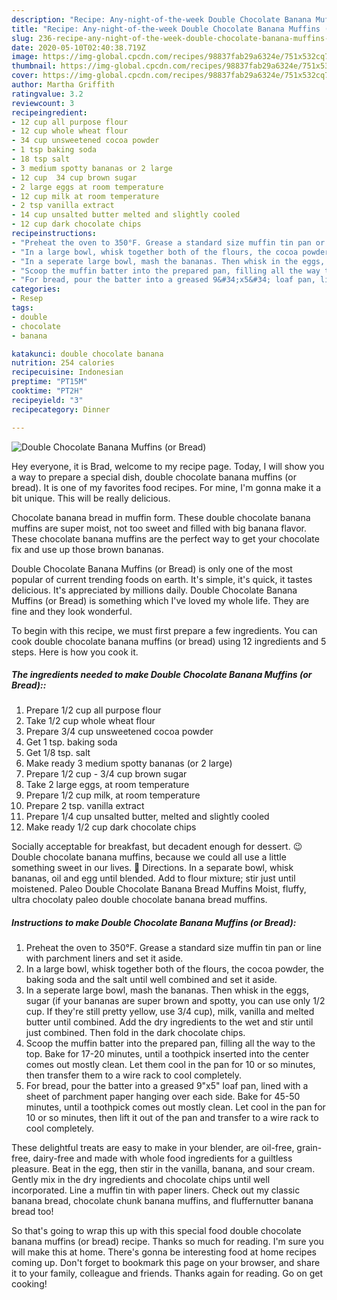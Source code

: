 ```yaml
---
description: "Recipe: Any-night-of-the-week Double Chocolate Banana Muffins (or Bread)"
title: "Recipe: Any-night-of-the-week Double Chocolate Banana Muffins (or Bread)"
slug: 236-recipe-any-night-of-the-week-double-chocolate-banana-muffins-or-bread
date: 2020-05-10T02:40:38.719Z
image: https://img-global.cpcdn.com/recipes/98837fab29a6324e/751x532cq70/double-chocolate-banana-muffins-or-bread-recipe-main-photo.jpg
thumbnail: https://img-global.cpcdn.com/recipes/98837fab29a6324e/751x532cq70/double-chocolate-banana-muffins-or-bread-recipe-main-photo.jpg
cover: https://img-global.cpcdn.com/recipes/98837fab29a6324e/751x532cq70/double-chocolate-banana-muffins-or-bread-recipe-main-photo.jpg
author: Martha Griffith
ratingvalue: 3.2
reviewcount: 3
recipeingredient:
- 12 cup all purpose flour
- 12 cup whole wheat flour
- 34 cup unsweetened cocoa powder
- 1 tsp baking soda
- 18 tsp salt
- 3 medium spotty bananas or 2 large
- 12 cup  34 cup brown sugar
- 2 large eggs at room temperature
- 12 cup milk at room temperature
- 2 tsp vanilla extract
- 14 cup unsalted butter melted and slightly cooled
- 12 cup dark chocolate chips
recipeinstructions:
- "Preheat the oven to 350°F. Grease a standard size muffin tin pan or line with parchment liners and set it aside."
- "In a large bowl, whisk together both of the flours, the cocoa powder, the baking soda and the salt until well combined and set it aside."
- "In a seperate large bowl, mash the bananas. Then whisk in the eggs, sugar (if your bananas are super brown and spotty, you can use only 1/2 cup. If they&#39;re still pretty yellow, use 3/4 cup), milk, vanilla and melted butter until combined. Add the dry ingredients to the wet and stir until just combined. Then fold in the dark chocolate chips."
- "Scoop the muffin batter into the prepared pan, filling all the way to the top. Bake for 17-20 minutes, until a toothpick inserted into the center comes out mostly clean. Let them cool in the pan for 10 or so minutes, then transfer them to a wire rack to cool completely."
- "For bread, pour the batter into a greased 9&#34;x5&#34; loaf pan, lined with a sheet of parchment paper hanging over each side. Bake for 45-50 minutes, until a toothpick comes out mostly clean. Let cool in the pan for 10 or so minutes, then lift it out of the pan and transfer to a wire rack to cool completely."
categories:
- Resep
tags:
- double
- chocolate
- banana

katakunci: double chocolate banana
nutrition: 254 calories
recipecuisine: Indonesian
preptime: "PT15M"
cooktime: "PT2H"
recipeyield: "3"
recipecategory: Dinner

---
```



![Double Chocolate Banana Muffins (or Bread)](https://img-global.cpcdn.com/recipes/98837fab29a6324e/751x532cq70/double-chocolate-banana-muffins-or-bread-recipe-main-photo.jpg)

Hey everyone, it is Brad, welcome to my recipe page. Today, I will show you a way to prepare a special dish, double chocolate banana muffins (or bread). It is one of my favorites food recipes. For mine, I'm gonna make it a bit unique. This will be really delicious.

Chocolate banana bread in muffin form. These double chocolate banana muffins are super moist, not too sweet and filled with big banana flavor. These chocolate banana muffins are the perfect way to get your chocolate fix and use up those brown bananas.

Double Chocolate Banana Muffins (or Bread) is only one of the most popular of current trending foods on earth. It's simple, it's quick, it tastes delicious. It's appreciated by millions daily. Double Chocolate Banana Muffins (or Bread) is something which I've loved my whole life. They are fine and they look wonderful.


To begin with this recipe, we must first prepare a few ingredients. You can cook double chocolate banana muffins (or bread) using 12 ingredients and 5 steps. Here is how you cook it.

##### The ingredients needed to make Double Chocolate Banana Muffins (or Bread)::

1. Prepare 1/2 cup all purpose flour
1. Take 1/2 cup whole wheat flour
1. Prepare 3/4 cup unsweetened cocoa powder
1. Get 1 tsp. baking soda
1. Get 1/8 tsp. salt
1. Make ready 3 medium spotty bananas (or 2 large)
1. Prepare 1/2 cup - 3/4 cup brown sugar
1. Take 2 large eggs, at room temperature
1. Prepare 1/2 cup milk, at room temperature
1. Prepare 2 tsp. vanilla extract
1. Prepare 1/4 cup unsalted butter, melted and slightly cooled
1. Make ready 1/2 cup dark chocolate chips


Socially acceptable for breakfast, but decadent enough for dessert. 😉 Double chocolate banana muffins, because we could all use a little something sweet in our lives. 🙂 Directions. In a separate bowl, whisk bananas, oil and egg until blended. Add to flour mixture; stir just until moistened. Paleo Double Chocolate Banana Bread Muffins Moist, fluffy, ultra chocolaty paleo double chocolate banana bread muffins. 

##### Instructions to make Double Chocolate Banana Muffins (or Bread):

1. Preheat the oven to 350°F. Grease a standard size muffin tin pan or line with parchment liners and set it aside.
1. In a large bowl, whisk together both of the flours, the cocoa powder, the baking soda and the salt until well combined and set it aside.
1. In a seperate large bowl, mash the bananas. Then whisk in the eggs, sugar (if your bananas are super brown and spotty, you can use only 1/2 cup. If they&#39;re still pretty yellow, use 3/4 cup), milk, vanilla and melted butter until combined. Add the dry ingredients to the wet and stir until just combined. Then fold in the dark chocolate chips.
1. Scoop the muffin batter into the prepared pan, filling all the way to the top. Bake for 17-20 minutes, until a toothpick inserted into the center comes out mostly clean. Let them cool in the pan for 10 or so minutes, then transfer them to a wire rack to cool completely.
1. For bread, pour the batter into a greased 9&#34;x5&#34; loaf pan, lined with a sheet of parchment paper hanging over each side. Bake for 45-50 minutes, until a toothpick comes out mostly clean. Let cool in the pan for 10 or so minutes, then lift it out of the pan and transfer to a wire rack to cool completely.


These delightful treats are easy to make in your blender, are oil-free, grain-free, dairy-free and made with whole food ingredients for a guiltless pleasure. Beat in the egg, then stir in the vanilla, banana, and sour cream. Gently mix in the dry ingredients and chocolate chips until well incorporated. Line a muffin tin with paper liners. Check out my classic banana bread, chocolate chunk banana muffins, and fluffernutter banana bread too! 

So that's going to wrap this up with this special food double chocolate banana muffins (or bread) recipe. Thanks so much for reading. I'm sure you will make this at home. There's gonna be interesting food at home recipes coming up. Don't forget to bookmark this page on your browser, and share it to your family, colleague and friends. Thanks again for reading. Go on get cooking!

